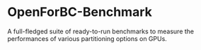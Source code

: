 # OpenForBC-Benchmark

A full-fledged suite of ready-to-run benchmarks to measure the performances of various partitioning options on GPUs.


